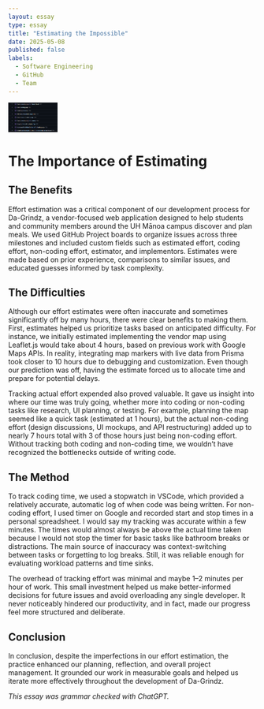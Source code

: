 ```yaml
---
layout: essay
type: essay
title: "Estimating the Impossible"
date: 2025-05-08
published: false
labels:
  - Software Engineering
  - GitHub
  - Team
---
```


<img width="100px" class="rounded float-start pe-4" src="../img/issues.png">

# The Importance of Estimating

## The Benefits

Effort estimation was a critical component of our development process for Da-Grindz, a vendor-focused web application designed to help students and community members around the UH Mānoa campus discover and plan meals. We used GitHub Project boards to organize issues across three milestones and included custom fields such as estimated effort, coding effort, non-coding effort, estimator, and implementors. Estimates were made based on prior experience, comparisons to similar issues, and educated guesses informed by task complexity.

## The Difficulties

Although our effort estimates were often inaccurate and sometimes significantly off by many hours, there were clear benefits to making them. First, estimates helped us prioritize tasks based on anticipated difficulty. For instance, we initially estimated implementing the vendor map using Leaflet.js would take about 4 hours, based on previous work with Google Maps APIs. In reality, integrating map markers with live data from Prisma took closer to 10 hours due to debugging and customization. Even though our prediction was off, having the estimate forced us to allocate time and prepare for potential delays.

Tracking actual effort expended also proved valuable. It gave us insight into where our time was truly going, whether more into coding or non-coding tasks like research, UI planning, or testing. For example, planning the map seemed like a quick task (estimated at 1 hours), but the actual non-coding effort (design discussions, UI mockups, and API restructuring) added up to nearly 7 hours total with 3 of those hours just being non-coding effort. Without tracking both coding and non-coding time, we wouldn’t have recognized the bottlenecks outside of writing code.

## The Method

To track coding time, we used a stopwatch in VSCode, which provided a relatively accurate, automatic log of when code was being written. For non-coding effort, I used timer on Google and recorded start and stop times in a personal spreadsheet. I would say my tracking was accurate within a few minutes. The times would almost always be above the actual time taken because I would not stop the timer for basic tasks like bathroom breaks or distractions. The main source of inaccuracy was context-switching between tasks or forgetting to log breaks. Still, it was reliable enough for evaluating workload patterns and time sinks.

The overhead of tracking effort was minimal and maybe 1–2 minutes per hour of work. This small investment helped us make better-informed decisions for future issues and avoid overloading any single developer. It never noticeably hindered our productivity, and in fact, made our progress feel more structured and deliberate.

## Conclusion

In conclusion, despite the imperfections in our effort estimation, the practice enhanced our planning, reflection, and overall project management. It grounded our work in measurable goals and helped us iterate more effectively throughout the development of Da-Grindz.

*This essay was grammar checked with ChatGPT.*